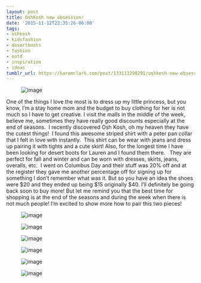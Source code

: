 ```yaml
---
layout: post
title: OshKosh new obsession!
date: '2015-11-12T22:35:26-06:00'
tags:
- oshkosh
- kidsfashion
- desertboots
- fashion
- ootd
- inspiration
- ideas
tumblr_url: https://karemclark.com/post/133113298291/oshkosh-new-obsession
---
```

<figure data-orig-width="3318" data-orig-height="2212" class="tmblr-full"><img src="https://64.media.tumblr.com/29f5fe7d6be51211c008f0d60ee87a9b/tumblr_inline_nxqk4dkBuN1t4qra9_540.jpg" alt="image" data-orig-width="3318" data-orig-height="2212"></figure>

One of the things I love the most is to dress up my little princess, but you know, I’m a stay home mom and the budget to buy clothing for her is not much so I have to get creative. I visit the malls in the middle of the week, believe me, sometimes they have really good discounts especially at the end of seasons. &nbsp;I recently discovered Osh Kosh, oh my heaven they have the cutest things! &nbsp;I found this awesome striped shirt with a peter pan collar that I felt in love with instantly. &nbsp;This shirt can be wear with jeans and dress up pairing it with tights and a cute skirt! Also, for the longest time I have been looking for desert boots for Lauren and I found them there. &nbsp; They are perfect for fall and winter and can be worn with dresses, skirts, jeans, overalls, etc. &nbsp;I went on Columbus Day and their stuff was 20% off and at the register they gave me another percentage off for signing up for something I don’t remember what was it. But so you have an idea the shoes were $20 and they ended up being $15 originally $40. I’ll definitely be going back soon to buy more! But let me remind you that the best time for shopping is at the end of the seasons and during the week when there is not much people! I’m excited to show more how to pair this two pieces!

<figure data-orig-width="3318" data-orig-height="2212" class="tmblr-full"><img src="https://64.media.tumblr.com/75b1959286ab38f1c90985ea1bc7ff8c/tumblr_inline_nxqjyrwhQn1t4qra9_540.jpg" alt="image" data-orig-width="3318" data-orig-height="2212"></figure><figure data-orig-width="2280" data-orig-height="1295" class="tmblr-full"><img src="https://64.media.tumblr.com/2427f373a06370b7e114390cc4f1ed07/tumblr_inline_nxqjxvmDhk1t4qra9_540.jpg" alt="image" data-orig-width="2280" data-orig-height="1295"></figure><figure data-orig-width="3318" data-orig-height="2212" class="tmblr-full"><img src="https://64.media.tumblr.com/cd395d62fab4ce19bf5dcd1016e26a63/tumblr_inline_nxqjyiqmd61t4qra9_540.jpg" alt="image" data-orig-width="3318" data-orig-height="2212"></figure><figure data-orig-width="1941" data-orig-height="1531" class="tmblr-full"><img src="https://64.media.tumblr.com/100d351197c5498e2636fca5225fe351/tumblr_inline_nxqk68EpL61t4qra9_540.jpg" alt="image" data-orig-width="1941" data-orig-height="1531"></figure><figure data-orig-width="3318" data-orig-height="2212" class="tmblr-full"><img src="https://64.media.tumblr.com/3c4a2930814cb200d5197fc2120ff601/tumblr_inline_nxqjxjaGIO1t4qra9_540.jpg" alt="image" data-orig-width="3318" data-orig-height="2212"></figure><figure data-orig-width="1871" data-orig-height="1351" class="tmblr-full"><img src="https://64.media.tumblr.com/aa2f83b485179f68cdbd75222428b421/tumblr_inline_nxqjx2K3cW1t4qra9_540.jpg" alt="image" data-orig-width="1871" data-orig-height="1351"></figure>
